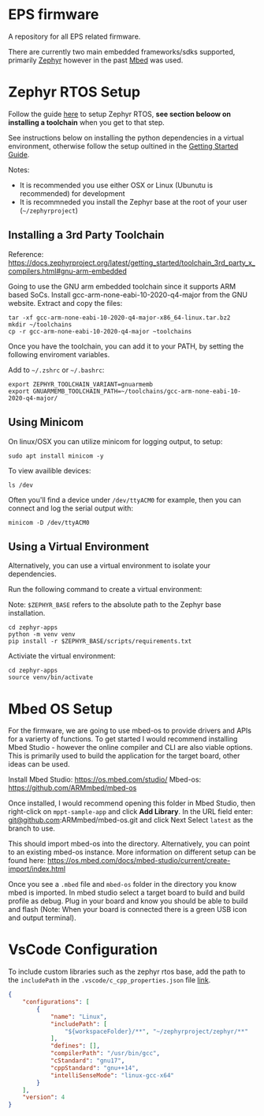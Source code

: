 # EPS firmware

A repository for all EPS related firmware. 

There are currently two main embedded frameworks/sdks supported, primarily [Zephyr](https://docs.zephyrproject.org/2.6.0/introduction/index.html) however in the past [Mbed](https://os.mbed.com/mbed-os/) was used.

# Zephyr RTOS Setup

Follow the guide [here](https://docs.zephyrproject.org/2.6.0/getting_started/index.html) to setup Zephyr RTOS, **see section beloow on installing a toolchain** when you get to that step. 

See instructions below on installing the python dependencies in a virtual environment, otherwise follow the setup oultined in the [Getting Started Guide](https://docs.zephyrproject.org/2.6.0/getting_started/index.html).

Notes: 
- It is recommended you use either OSX or Linux (Ubunutu is recommended) for development
- It is recommneded you install the Zephyr base at the root of your user (`~/zephyrproject`)

## Installing a 3rd Party Toolchain

Reference: https://docs.zephyrproject.org/latest/getting_started/toolchain_3rd_party_x_compilers.html#gnu-arm-embedded

Going to use the GNU arm embedded toolchain since it supports ARM based SoCs.
Install gcc-arm-none-eabi-10-2020-q4-major from the GNU website. 
Extract and copy the files: 
```
tar -xf gcc-arm-none-eabi-10-2020-q4-major-x86_64-linux.tar.bz2
mkdir ~/toolchains
cp -r gcc-arm-none-eabi-10-2020-q4-major ~toolchains 
```

Once you have the toolchain, you can add it to your PATH, by setting the following enviroment variables.

Add to `~/.zshrc` or `~/.bashrc`:
```
export ZEPHYR_TOOLCHAIN_VARIANT=gnuarmemb
export GNUARMEMB_TOOLCHAIN_PATH=~/toolchains/gcc-arm-none-eabi-10-2020-q4-major/
```

## Using Minicom

On linux/OSX you can utilize minicom for logging output, to setup: 

```
sudo apt install minicom -y
```

To view availible devices:
```
ls /dev
```

Often you'll find a device under `/dev/ttyACM0` for example, then you can connect and log the serial output with: 
```
minicom -D /dev/ttyACM0
```

## Using a Virtual Environment

Alternatively, you can use a virtual environment to isolate your dependencies. 

Run the following command to create a virtual environment:

Note: `$ZEPHYR_BASE` refers to the absolute path to the Zephyr base installation.
```shell
cd zephyr-apps
python -m venv venv
pip install -r $ZEPHYR_BASE/scripts/requirements.txt
```

Activiate the virtual environment:
```shell
cd zephyr-apps
source venv/bin/activate
```

# Mbed OS Setup

For the firmware, we are going to use mbed-os to provide drivers and APIs for a varierty of functions. 
To get started I would recommend installing Mbed Studio - however the online compiler and CLI are also viable options. 
This is primarily used to build the application for the target board, other ideas can be used. 

Install Mbed Studio: https://os.mbed.com/studio/
Mbed-os: https://github.com/ARMmbed/mbed-os

Once installed, I would recommend opening this folder in Mbed Studio, then right-click on `mppt-sample-app` and click **Add Library**. 
In the URL field enter: git@github.com:ARMmbed/mbed-os.git and click Next
Select `latest` as the branch to use. 

This should import mbed-os into the directory. Alternatively, you can point to an existing mbed-os instance. 
More information on different setup can be found here: https://os.mbed.com/docs/mbed-studio/current/create-import/index.html

Once you see a `.mbed` file and `mbed-os` folder in the directory you know mbed is imported. 
In mbed studio select a target board to build and build profile as debug. Plug in your board and know you 
should be able to build and flash (Note: When your board is connected there is a green USB icon and output terminal). 

# VsCode Configuration

To include custom libraries such as the zephyr rtos base, add the path to the `includePath` in the `.vscode/c_cpp_properties.json` file [link](https://code.visualstudio.com/docs/cpp/config-msvc#_cc-configurations).
```json
{
    "configurations": [
        {
            "name": "Linux",
            "includePath": [
                "${workspaceFolder}/**", "~/zephyrproject/zephyr/**"
            ],
            "defines": [],
            "compilerPath": "/usr/bin/gcc",
            "cStandard": "gnu17",
            "cppStandard": "gnu++14",
            "intelliSenseMode": "linux-gcc-x64"
        }
    ],
    "version": 4
}
```
